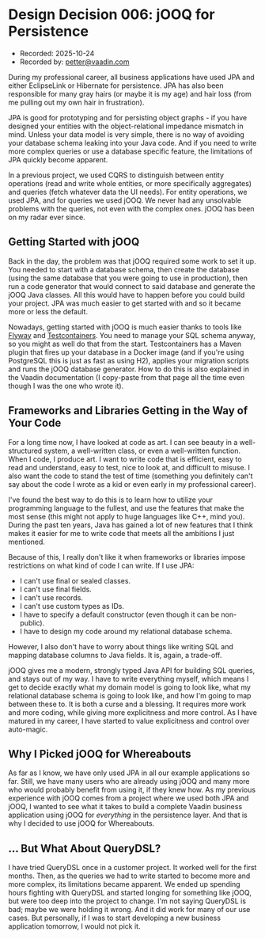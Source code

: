 # Design Decision 006: jOOQ for Persistence

* Recorded: 2025-10-24
* Recorded by: <petter@vaadin.com>

During my professional career, all business applications have used JPA and either EclipseLink or Hibernate for
persistence. JPA has also been responsible for many gray hairs (or maybe it is my age) and hair loss (from me pulling
out my own hair in frustration).

JPA is good for prototyping and for persisting object graphs - if you have designed your entities with
the object-relational impedance mismatch in mind. Unless your data model is very simple, there is no way of avoiding
your database schema leaking into your Java code. And if you need to write more complex queries or use a database
specific feature, the limitations of JPA quickly become apparent.

In a previous project, we used CQRS to distinguish between entity operations (read and write whole entities, or more
specifically aggregates) and queries (fetch whatever data the UI needs). For entity operations, we used JPA, and for
queries we used jOOQ. We never had any unsolvable problems with the queries, not even with the complex ones. jOOQ has
been on my radar ever since.

## Getting Started with jOOQ

Back in the day, the problem was that jOOQ required some work to set it up. You needed to start with a database schema,
then create the database (using the same database that you were going to use in production), then run a code generator
that would connect to said database and generate the jOOQ Java classes. All this would have to happen before you could
build your project. JPA was much easier to get started with and so it became more or less the default.

Nowadays, getting started with jOOQ is much easier thanks to tools
like [Flyway](https://www.red-gate.com/products/flyway/community/)
and [Testcontainers](https://testcontainers.com/guides/working-with-jooq-flyway-using-testcontainers/). You need to
manage your SQL schema anyway, so you might as well do that from the start. Testcontainers has a Maven plugin that
fires up your database in a Docker image (and if you're using PostgreSQL this is just as fast as using H2), applies
your migration scripts and runs the jOOQ database generator. How to do this is also explained in the Vaadin
documentation (I copy-paste from that page all the time even though I was the one who wrote it).

## Frameworks and Libraries Getting in the Way of Your Code

For a long time now, I have looked at code as art. I can see beauty in a well-structured system, a well-written class,
or even a well-written function. When I code, I produce art. I want to write code that is efficient, easy to read and
understand, easy to test, nice to look at, and difficult to misuse. I also want the code to stand the test of time
(something you definitely can't say about the code I wrote as a kid or even early in my professional career).

I've found the best way to do this is to learn how to utilize your programming language to the fullest, and use the
features that make the most sense (this might not apply to huge languages like C++, mind you). During the past ten
years, Java has gained a lot of new features that I think makes it easier for me to write code that meets all the
ambitions I just mentioned.

Because of this, I really don't like it when frameworks or libraries impose restrictions on what kind of code I can
write. If I use JPA:

* I can't use final or sealed classes.
* I can't use final fields.
* I can't use records.
* I can't use custom types as IDs.
* I have to specify a default constructor (even though it can be non-public).
* I have to design my code around my relational database schema.

However, I also don't have to worry about things like writing SQL and mapping database columns to Java fields. It is,
again, a trade-off.

jOOQ gives me a modern, strongly typed Java API for building SQL queries, and stays out of my way. I have to write
everything myself, which means I get to decide exactly what my domain model is going to look like, what my relational
database schema is going to look like, and how I'm going to map between these to. It is both a curse and a blessing. It
requires more work and more coding, while giving more explicitness and more control. As I have matured in my career, I
have
started to value explicitness and control over auto-magic.

## Why I Picked jOOQ for Whereabouts

As far as I know, we have only used JPA in all our example applications so far. Still, we have many users who are
already using jOOQ and many more who would probably benefit from using it, if they knew how. As my previous experience
with jOOQ comes from a project where we used both JPA and jOOQ, I wanted to see what it takes to build a complete
Vaadin business application using jOOQ for *everything* in the persistence layer. And that is why I decided to use
jOOQ for Whereabouts.

## ... But What About QueryDSL?

I have tried QueryDSL once in a customer project. It worked well for the first months. Then, as the queries we had to
write started to become more and more complex, its limitations became apparent. We ended up spending hours fighting with
QueryDSL and started longing for something like jOOQ, but were too deep into the project to change. I'm not saying
QueryDSL is bad; maybe we were holding it wrong. And it did work for many of our use cases. But personally, if I was to
start developing a new business application tomorrow, I would not pick it.
